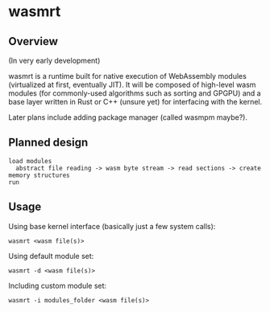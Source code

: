 # wasmrt

## Overview

(In very early development)

wasmrt is a runtime built for native execution of WebAssembly modules (virtualized at first, eventually JIT). It will be composed of high-level wasm modules (for commonly-used algorithms such as sorting and GPGPU) and a base layer written in Rust or C++ (unsure yet) for interfacing with the kernel.

Later plans include adding package manager (called wasmpm maybe?).

## Planned design

```
load modules
  abstract file reading -> wasm byte stream -> read sections -> create memory structures
run
```

## Usage

Using base kernel interface (basically just a few system calls):
```
wasmrt <wasm file(s)>
```

Using default module set:
```
wasmrt -d <wasm file(s)>
``` 

Including custom module set:
```
wasmrt -i modules_folder <wasm file(s)>
```

